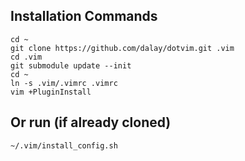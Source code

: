 ## Installation Commands
```shell
cd ~
git clone https://github.com/dalay/dotvim.git .vim
cd .vim
git submodule update --init
cd ~
ln -s .vim/.vimrc .vimrc
vim +PluginInstall
```
## Or run (if already cloned)
```shell
~/.vim/install_config.sh
```
